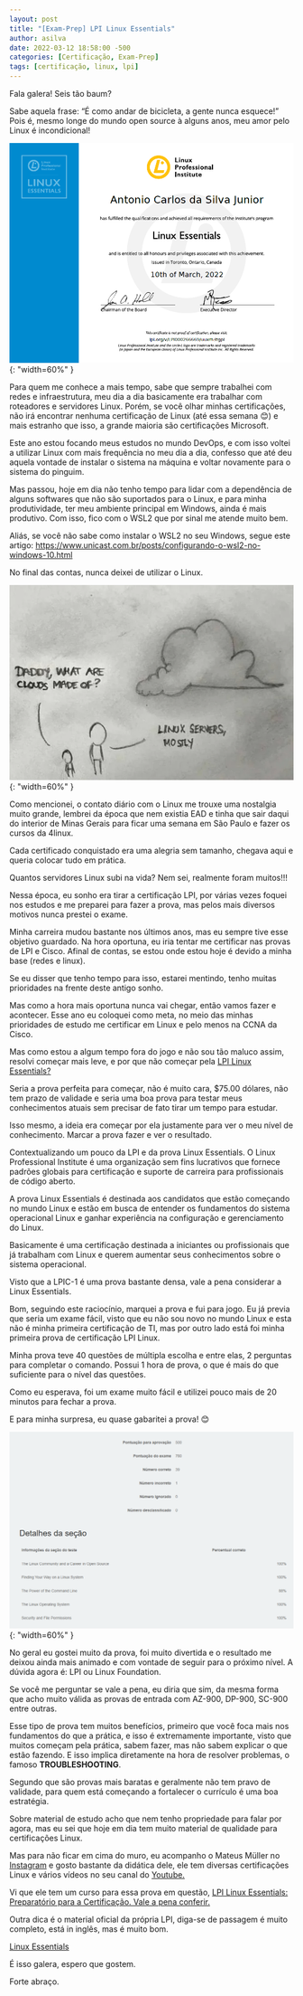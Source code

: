 ```yaml
---
layout: post
title: "[Exam-Prep] LPI Linux Essentials"
author: asilva
date: 2022-03-12 18:58:00 -500
categories: [Certificação, Exam-Prep]
tags: [certificação, linux, lpi]
---
```


Fala galera! Seis tão baum?

Sabe aquela frase: “É como andar de bicicleta, a gente nunca esquece!” Pois é, mesmo longe do mundo open source à alguns anos, meu amor pelo Linux é incondicional!

![](/assets/img/19/lpi1.png){: "width=60%" }

Para quem me conhece a mais tempo, sabe que sempre trabalhei com redes e infraestrutura, meu dia a dia basicamente era trabalhar com roteadores e servidores Linux. Porém, se você olhar minhas certificações, não irá encontrar nenhuma certificação de Linux (até essa semana 😊) e mais estranho que isso, a grande maioria são certificações Microsoft.

Este ano estou focando meus estudos no mundo DevOps, e com isso voltei a utilizar Linux com mais frequência no meu dia a dia, confesso que até deu aquela vontade de instalar o sistema na máquina e voltar novamente para o sistema do pinguim.

Mas passou, hoje em dia não tenho tempo para lidar com a dependência de alguns softwares que não são suportados para o Linux, e para minha produtividade, ter meu ambiente principal em Windows, ainda é mais produtivo. Com isso, fico com o WSL2 que por sinal me atende muito bem.

Aliás, se você não sabe como instalar o WSL2 no seu Windows, segue este artigo: <https://www.unicast.com.br/posts/configurando-o-wsl2-no-windows-10.html>

No final das contas, nunca deixei de utilizar o Linux.

![](/assets/img/19/lpi2.webp){: "width=60%" }

Como mencionei, o contato diário com o Linux me trouxe uma nostalgia muito grande, lembrei da época que nem existia EAD e tinha que sair daqui do interior de Minas Gerais para ficar uma semana em São Paulo e fazer os cursos da 4linux.

Cada certificado conquistado era uma alegria sem tamanho, chegava aqui e queria colocar tudo em prática.

Quantos servidores Linux subi na vida? Nem sei, realmente foram muitos!!!

Nessa época, eu sonho era tirar a certificação LPI, por várias vezes foquei nos estudos e me preparei para fazer a prova, mas pelos mais diversos motivos nunca prestei o exame.

Minha carreira mudou bastante nos últimos anos, mas eu sempre tive esse objetivo guardado. Na hora oportuna, eu iria tentar me certificar nas provas de LPI e Cisco. Afinal de contas, se estou onde estou hoje é devido a minha base (redes e linux).

Se eu disser que tenho tempo para isso, estarei mentindo, tenho muitas prioridades na frente deste antigo sonho.

Mas como a hora mais oportuna nunca vai chegar, então vamos fazer e acontecer. Esse ano eu coloquei como meta, no meio das minhas prioridades de estudo me certificar em Linux e pelo menos na CCNA da Cisco.

Mas como estou a algum tempo fora do jogo e não sou tão maluco assim, resolvi começar mais leve, e por que não começar pela <a href="https://www.lpi.org/our-certifications/linux-essentials-overview" target="_blank">LPI Linux Essentials?</a>

Seria a prova perfeita para começar, não é muito cara, $75.00 dólares, não tem prazo de validade e seria uma boa prova para testar meus conhecimentos atuais sem precisar de fato tirar um tempo para estudar.

Isso mesmo, a ideia era começar por ela justamente para ver o meu nível de conhecimento. Marcar a prova fazer e ver o resultado.

Contextualizando um pouco da LPI e da prova Linux Essentials. O Linux Professional Institute é uma organização sem fins lucrativos que fornece padrões globais para certificação e suporte de carreira para profissionais de código aberto.

A prova Linux Essentials é destinada aos candidatos que estão começando no mundo Linux e estão em busca de entender os fundamentos do sistema operacional Linux e ganhar experiência na configuração e gerenciamento do Linux.

Basicamente é uma certificação destinada a iniciantes ou profissionais que já trabalham com Linux e querem aumentar seus conhecimentos sobre o sistema operacional.

Visto que a LPIC-1 é uma prova bastante densa, vale a pena considerar a Linux Essentials.

Bom, seguindo este raciocínio, marquei a prova e fui para jogo. Eu já previa que seria um exame fácil, visto que eu não sou novo no mundo Linux e esta não é minha primeira certificação de TI, mas por outro lado está foi minha primeira prova de certificação LPI Linux.

Minha prova teve 40 questões de múltipla escolha e entre elas, 2 perguntas para completar o comando. Possui 1 hora de prova, o que é mais do que suficiente para o nível das questões.

Como eu esperava, foi um exame muito fácil e utilizei pouco mais de 20 minutos para fechar a prova.

E para minha surpresa, eu quase gabaritei a prova! 😊

![](/assets/img/19/lpi3.png){: "width=60%" }

No geral eu gostei muito da prova, foi muito divertida e o resultado me deixou ainda mais animado e com vontade de seguir para o próximo nível. A dúvida agora é: LPI ou Linux Foundation.

Se você me perguntar se vale a pena, eu diria que sim, da mesma forma que acho muito válida as provas de entrada com AZ-900, DP-900, SC-900 entre outras.

Esse tipo de prova tem muitos benefícios, primeiro que você foca mais nos fundamentos do que a prática, e isso é extremamente importante, visto que muitos começam pela prática, sabem fazer, mas não sabem explicar o que estão fazendo. E isso implica diretamente na hora de resolver problemas, o famoso **TROUBLESHOOTING**.

Segundo que são provas mais baratas e geralmente não tem pravo de validade, para quem está começando a fortalecer o currículo é uma boa estratégia.

Sobre material de estudo acho que nem tenho propriedade para falar por agora, mas eu sei que hoje em dia tem muito material de qualidade para certificações Linux.

Mas para não ficar em cima do muro, eu acompanho o Mateus Müller no <a href="https://www.instagram.com/mateuslinux_/" target="_blank"> Instagram</a> e gosto bastante da didática dele, ele tem diversas certificações Linux e vários vídeos no seu canal do <a href="https://www.youtube.com/c/MateusMuller" target="_blank"> Youtube.</a>

Vi que ele tem um curso para essa prova em questão, <a href="https://www.udemy.com/course/lpi-linux-essentials/" target="_blank"> LPI Linux Essentials: Preparatório para a Certificação. Vale a pena conferir.</a>

Outra dica é o material oficial da própria LPI, diga-se de passagem é muito completo, está in inglês, mas é muito bom.

<a href="https://www.udemy.com/course/lpi-linux-essentials/" target="_blank"> Linux Essentials</a>

É isso galera, espero que gostem.

Forte abraço.
